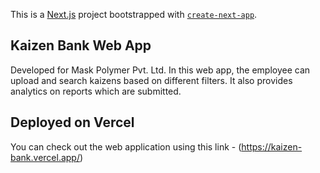 This is a [Next.js](https://nextjs.org) project bootstrapped with [`create-next-app`](https://nextjs.org/docs/app/api-reference/cli/create-next-app).

## Kaizen Bank Web App

Developed for Mask Polymer Pvt. Ltd.
In this web app, the employee can upload and search kaizens based on different filters. It also provides analytics on reports which are submitted.

## Deployed on Vercel

You can check out the web application using this link - (https://kaizen-bank.vercel.app/)
